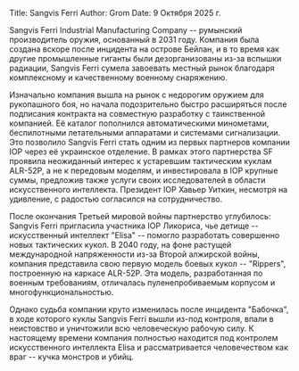 Title: Sangvis Ferri
Author: Grom
Date: 9 Октября 2025 г.

Sangvis Ferri Industrial Manufacturing Company -- румынский производитель оружия, основанный в 2031 году. Компания была создана вскоре после инцидента на острове Бейлан, и в то время как другие промышленные гиганты были дезорганизованы из-за вспышки радиации, Sangvis Ferri сумела завоевать местный рынок благодаря комплексному и качественному военному снаряжению.

Изначально компания вышла на рынок с недорогим оружием для рукопашного боя, но начала подозрительно быстро расширяться после подписания контракта на совместную разработку с таинственной компанией. Её каталог пополнился автоматическими минометами, беспилотными летательными аппаратами и системами сигнализации. Это позволило Sangvis Ferri стать одним из первых партнеров компании IOP через её украинское отделение. В рамках этого партнерства SF проявила неожиданный интерес к устаревшим тактическим куклам ALR-52P, а не к передовым моделям, и инвестировала в IOP крупные суммы, предложив также услуги своих исследователей в области искусственного интеллекта. Президент IOP Хавьер Уиткин, несмотря на удивление, с радостью согласился на сотрудничество.

После окончания Третьей мировой войны партнерство углубилось: Sangvis Ferri пригласила участника IOP Ликориса, чье детище -- искусственный интеллект "Elisa" -- помогло разработать совершенно новых тактических кукол. В 2040 году, на фоне растущей международной напряженности из-за Второй алжирской войны, компания представила свою первую модель боевых кукол -- "Rippers", построенную на каркасе ALR-52P. Эта модель, разработанная по военным требованиям, отличалась пуленепробиваемым корпусом и многофункциональностью.

Однако судьба компании круто изменилась после инцидента "Бабочка", в ходе которого куклы Sangvis Ferri вышли из-под контроля, впали в неистовство и уничтожили всю человеческую рабочую силу. К настоящему времени компания полностью находится под контролем искусственного интеллекта Elisa и рассматривается человечеством как враг -- кучка монстров и убийц.
